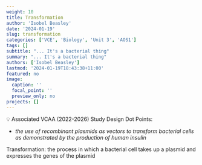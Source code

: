 ```yaml
---
weight: 10
title: Transformation
author: 'Isobel Beasley'
date: '2024-01-19'
slug: transformation
categories: ['VCE', 'Biology', 'Unit 3', 'AOS1']
tags: []
subtitle: "... It's a bacterial thing"
summary: "... It's a bacterial thing"
authors: ['Isobel Beasley']
lastmod: '2024-01-19T18:43:38+11:00'
featured: no
image:
  caption: ''
  focal_point: ''
  preview_only: no
projects: []
---
```


<aside>
💡 Associated VCAA (2022-2026) Study Design Dot Points:               <br> 
<ul> <i> 
<li> 
the use of recombinant plasmids as vectors to transform bacterial cells as demonstrated by the production of human insulin
</li> 
</i> </ul> 
</aside>

Transformation: the process in which a bacterial cell takes up a plasmid and expresses the genes of the plasmid
